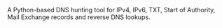A Python-based DNS hunting tool for IPv4, IPv6, TXT, Start of Authority, Mail Exchange records and reverse DNS lookups.
